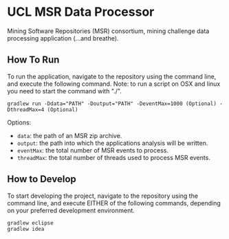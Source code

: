 # UCL MSR Data Processor

Mining Software Repositories (MSR) consortium, mining challenge data processing
application (...and breathe).

## How To Run

To run the application, navigate to the repository using the command line, and
execute the following command. Note: to run a script on OSX and linux you need
to start the command with "./".

```
gradlew run -Ddata="PATH" -Doutput="PATH" -DeventMax=1000 (Optional) -DthreadMax=4 (Optional)
```

Options:
- `data`: the path of an MSR zip archive.
- `output`: the path into which the applications analysis will be written.
- `eventMax`: the total number of MSR events to process.
- `threadMax`: the total number of threads used to process MSR events.

## How to Develop

To start developing the project, navigate to the repository using the command
line, and execute EITHER of the following commands, depending on your preferred
development environment.

```
gradlew eclipse
gradlew idea
```
